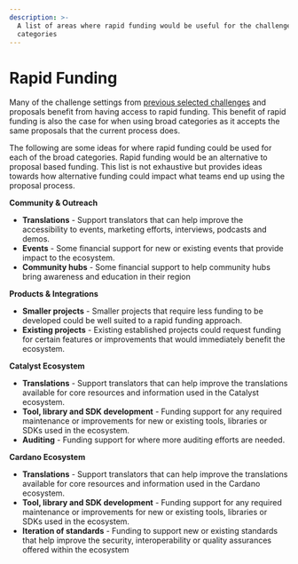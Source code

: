 ```yaml
---
description: >-
  A list of areas where rapid funding would be useful for the challenge
  categories
---
```


# Rapid Funding

Many of the challenge settings from [previous selected challenges](../historical-analysis-and-comparisons/previous-selected-categorisations/) and proposals benefit from having access to rapid funding. This benefit of rapid funding is also the case for when using broad categories as it accepts the same proposals that the current process does.

The following are some ideas for where rapid funding could be used for each of the broad categories. Rapid funding would be an alternative to proposal based funding. This list is not exhaustive but provides ideas towards how alternative funding could impact what teams end up using the proposal process.



**Community & Outreach**

* **Translations** - Support translators that can help improve the accessibility to events, marketing efforts, interviews, podcasts and demos.
* **Events** - Some financial support for new or existing events that provide impact to the ecosystem.
* **Community hubs** - Some financial support to help community hubs bring awareness  and education in their region



**Products & Integrations**

* **Smaller projects** - Smaller projects that require less funding to be developed could be well suited to a rapid funding approach.
* **Existing projects** - Existing established projects could request funding for certain features or improvements that would immediately benefit the ecosystem.



**Catalyst Ecosystem**&#x20;

* **Translations** - Support translators that can help improve the translations available for core resources and information used in the Catalyst ecosystem.
* **Tool, library and SDK development** - Funding support for any required maintenance or improvements for new or existing tools, libraries or SDKs used in the ecosystem.
* **Auditing** - Funding support for where more auditing efforts are needed.



**Cardano Ecosystem**

* **Translations** - Support translators that can help improve the translations available for core resources and information used in the Cardano ecosystem.
* **Tool, library and SDK development** - Funding support for any required maintenance or improvements for new or existing tools, libraries or SDKs used in the ecosystem.
* **Iteration of standards** - Funding to support new or existing standards that help improve the security, interoperability or quality assurances offered within the ecosystem
